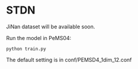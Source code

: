 # STDN
JiNan dataset will be available soon.

Run the model in PeMS04:
```
python train.py
```
The default setting is in conf/PEMSD4_1dim_12.conf
